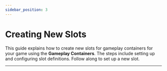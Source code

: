 ```yaml
---
sidebar_position: 3
---
```


# Creating New Slots

This guide explains how to create new slots for gameplay containers for your game using the **Gameplay Containers**. The steps include setting up and configuring slot definitions. Follow along to set up a new slot.

---


